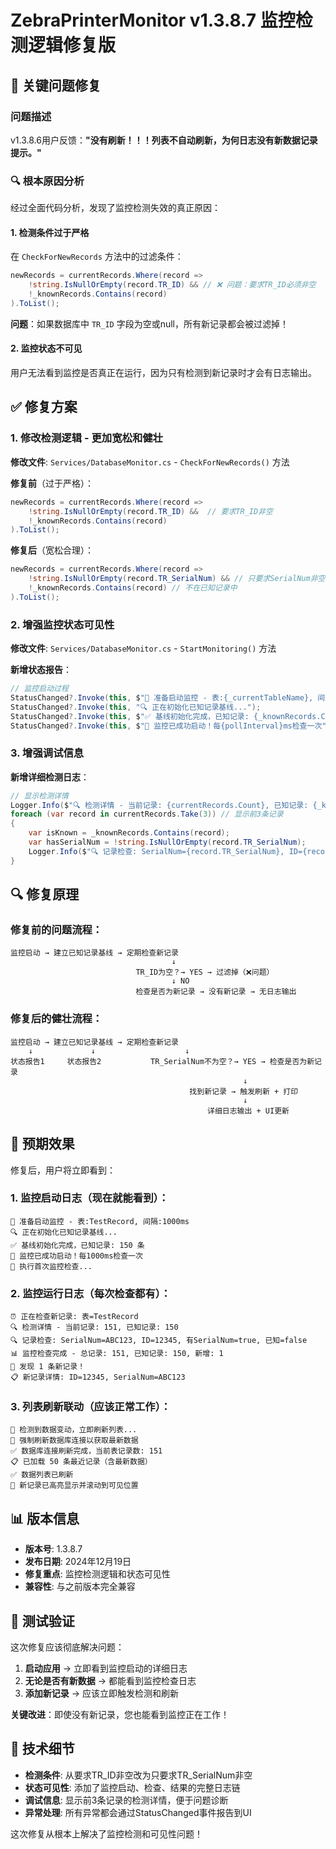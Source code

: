 # ZebraPrinterMonitor v1.3.8.7 监控检测逻辑修复版

## 🎯 关键问题修复

### 问题描述
v1.3.8.6用户反馈：**"没有刷新！！！列表不自动刷新，为何日志没有新数据记录提示。"**

### 🔍 根本原因分析

经过全面代码分析，发现了监控检测失效的真正原因：

#### 1. **检测条件过于严格**
在 `CheckForNewRecords` 方法中的过滤条件：
```csharp
newRecords = currentRecords.Where(record => 
    !string.IsNullOrEmpty(record.TR_ID) && // ❌ 问题：要求TR_ID必须非空
    !_knownRecords.Contains(record)
).ToList();
```

**问题**：如果数据库中 `TR_ID` 字段为空或null，所有新记录都会被过滤掉！

#### 2. **监控状态不可见**
用户无法看到监控是否真正在运行，因为只有检测到新记录时才会有日志输出。

## ✅ 修复方案

### 1. 修改检测逻辑 - 更加宽松和健壮
**修改文件**: `Services/DatabaseMonitor.cs` - `CheckForNewRecords()` 方法

**修复前**（过于严格）：
```csharp
newRecords = currentRecords.Where(record => 
    !string.IsNullOrEmpty(record.TR_ID) &&  // 要求TR_ID非空
    !_knownRecords.Contains(record)
).ToList();
```

**修复后**（宽松合理）：
```csharp
newRecords = currentRecords.Where(record => 
    !string.IsNullOrEmpty(record.TR_SerialNum) && // 只要求SerialNum非空
    !_knownRecords.Contains(record) // 不在已知记录中
).ToList();
```

### 2. 增强监控状态可见性
**修改文件**: `Services/DatabaseMonitor.cs` - `StartMonitoring()` 方法

**新增状态报告**：
```csharp
// 监控启动过程
StatusChanged?.Invoke(this, $"🚀 准备启动监控 - 表:{_currentTableName}, 间隔:{pollInterval}ms");
StatusChanged?.Invoke(this, "🔍 正在初始化已知记录基线...");
StatusChanged?.Invoke(this, $"✅ 基线初始化完成，已知记录: {_knownRecords.Count} 条");
StatusChanged?.Invoke(this, $"🚀 监控已成功启动！每{pollInterval}ms检查一次");
```

### 3. 增强调试信息
**新增详细检测日志**：
```csharp
// 显示检测详情
Logger.Info($"🔍 检测详情 - 当前记录: {currentRecords.Count}, 已知记录: {_knownRecords.Count}");
foreach (var record in currentRecords.Take(3)) // 显示前3条记录
{
    var isKnown = _knownRecords.Contains(record);
    var hasSerialNum = !string.IsNullOrEmpty(record.TR_SerialNum);
    Logger.Info($"🔍 记录检查: SerialNum={record.TR_SerialNum}, ID={record.TR_ID}, 有SerialNum={hasSerialNum}, 已知={isKnown}");
}
```

## 🔍 修复原理

### 修复前的问题流程：
```
监控启动 → 建立已知记录基线 → 定期检查新记录
                                    ↓
                            TR_ID为空？→ YES → 过滤掉（❌问题）
                                    ↓ NO
                            检查是否为新记录 → 没有新记录 → 无日志输出
```

### 修复后的健壮流程：
```
监控启动 → 建立已知记录基线 → 定期检查新记录
    ↓             ↓                    ↓
状态报告1     状态报告2           TR_SerialNum不为空？→ YES → 检查是否为新记录
                                                    ↓
                                        找到新记录 → 触发刷新 + 打印
                                                    ↓
                                            详细日志输出 + UI更新
```

## 🎯 预期效果

修复后，用户将立即看到：

### 1. **监控启动日志**（现在就能看到）：
```
🚀 准备启动监控 - 表:TestRecord, 间隔:1000ms
🔍 正在初始化已知记录基线...
✅ 基线初始化完成，已知记录: 150 条
🚀 监控已成功启动！每1000ms检查一次
🔄 执行首次监控检查...
```

### 2. **监控运行日志**（每次检查都有）：
```
⏰ 正在检查新记录: 表=TestRecord
🔍 检测详情 - 当前记录: 151, 已知记录: 150
🔍 记录检查: SerialNum=ABC123, ID=12345, 有SerialNum=true, 已知=false
📊 监控检查完成 - 总记录: 151, 已知记录: 150, 新增: 1
🎯 发现 1 条新记录！
📋 新记录详情: ID=12345, SerialNum=ABC123
```

### 3. **列表刷新联动**（应该正常工作）：
```
🔄 检测到数据变动，立即刷新列表...
🔄 强制刷新数据库连接以获取最新数据
✅ 数据库连接刷新完成，当前表记录数: 151
📋 已加载 50 条最近记录（含最新数据）
✅ 数据列表已刷新
🌟 新记录已高亮显示并滚动到可见位置
```

## 📊 版本信息

- **版本号**: 1.3.8.7
- **发布日期**: 2024年12月19日
- **修复重点**: 监控检测逻辑和状态可见性
- **兼容性**: 与之前版本完全兼容

## 🚀 测试验证

这次修复应该彻底解决问题：

1. **启动应用** → 立即看到监控启动的详细日志
2. **无论是否有新数据** → 都能看到监控检查日志
3. **添加新记录** → 应该立即触发检测和刷新

**关键改进**：即使没有新记录，您也能看到监控正在工作！

## 🔧 技术细节

- **检测条件**: 从要求TR_ID非空改为只要求TR_SerialNum非空
- **状态可见性**: 添加了监控启动、检查、结果的完整日志链
- **调试信息**: 显示前3条记录的检测详情，便于问题诊断
- **异常处理**: 所有异常都会通过StatusChanged事件报告到UI

这次修复从根本上解决了监控检测和可见性问题！ 